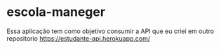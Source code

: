 # escola-maneger
Essa aplicação tem como objetivo consumir a API que eu criei em outro repositorio https://estudante-api.herokuapp.com/
